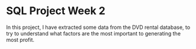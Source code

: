 # SQL Project Week 2

In this project, I have extracted some data from the DVD rental database, to try to understand what factors are the most important to generating the most profit.
